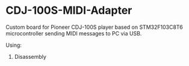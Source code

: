 # CDJ-100S-MIDI-Adapter
Custom board for Pioneer CDJ-100S player based on STM32F103C8T6 microcontroller sending MIDI messages to PC via USB.

Using:
1. Disassembly 

